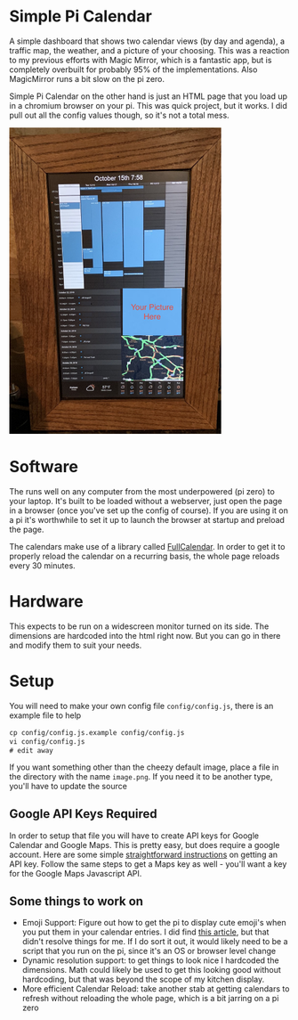 # Simple Pi Calendar
A simple dashboard that shows two calendar views (by day and agenda), a traffic map, the weather, and a picture of your choosing. This was a reaction to my previous efforts with Magic Mirror, which is a fantastic app, but is completely overbuilt for probably 95% of the implementations. Also MagicMirror runs a bit slow on the pi zero.

Simple Pi Calendar on the other hand is just an HTML page that you load up in a chromium browser on your pi. This was quick project, but it works. I did pull out all the config values though, so it's not a total mess.

<img src="/example_picture.jpg" height="550px">

# Software
The runs well on any computer from the most underpowered (pi zero) to your laptop. It's built to be loaded without a webserver, just open the page in a browser (once you've set up the config of course). If you are using it on a pi it's worthwhile to set it up to launch the browser at startup and preload the page.

The calendars make use of a library called [FullCalendar](https://fullcalendar.io/). In order to get it to properly reload the calendar on a recurring basis, the whole page reloads every 30 minutes. 

# Hardware
This expects to be run on a widescreen monitor turned on its side. The dimensions are hardcoded into the html right now. But you can go in there and modify them to suit your needs.

# Setup
You will need to make your own config file `config/config.js`, there is an example file to help
```
cp config/config.js.example config/config.js
vi config/config.js
# edit away
```

If you want something other than the cheezy default image, place a file in the directory with the name `image.png`. If you need it to be another type, you'll have to update the source


## Google API Keys Required
In order to setup that file you will have to create API keys for Google Calendar and Google Maps. This is pretty easy, but does require a google account. Here are some simple [straightforward instructions](https://docs.simplecalendar.io/google-api-key/) on getting an API key. Follow the same steps to get a Maps key as well - you'll want a key for the Google Maps Javascript API.

## Some things to work on
- Emoji Support: Figure out how to get the pi to display cute emoji's when you put them in your calendar entries. I did find [this article](https://www.omgubuntu.co.uk/2016/08/enable-color-emoji-linux-google-chrome-noto), but that didn't resolve things for me. If I do sort it out, it would likely need to be a script that you run on the pi, since it's an OS or browser level change
- Dynamic resolution support: to get things to look nice I hardcoded the dimensions. Math could likely be used to get this looking good without hardcoding, but that was beyond the scope of my kitchen display.
- More efficient Calendar Reload: take another stab at getting calendars to refresh without reloading the whole page, which is a bit jarring on a pi zero
